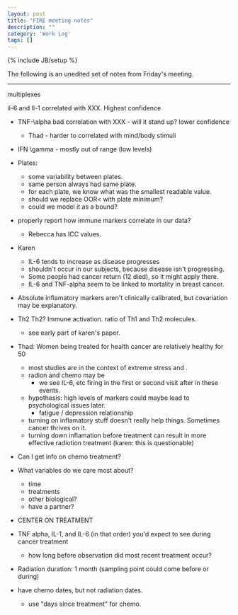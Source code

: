 ```yaml
---
layout: post
title: "FIRE meeting notes"
description: ""
category: 'Work Log'
tags: []
---
```

{% include JB/setup %}

The following is an unedited set of notes from Friday's meeting. 

----


multiplexes

il-6 and Il-1 correlated with XXX.  Highest confidence

* TNF-\alpha bad correlation with XXX  - will it stand up?  lower confidence
    * Thad - harder to correlated with mind/body stimuli

* IFN \gamma - mostly out of range (low levels)

* Plates: 
    * some variability between plates.
    * same person always had same plate.
    * for each plate, we know what was the smallest readable value.
    * should we replace OOR< with plate minimum?
    * could we model it as a bound?

* properly report how immune markers correlate in our data?
    * Rebecca has ICC values.  

* Karen
    * IL-6 tends to increase as disease progresses
    * shouldn't occur in our subjects, because disease isn't progressing.
    * Some people had cancer return (12 died), so it might apply there.
    * IL-6 and TNF-alpha seem to be linked to mortality in breast cancer.

* Absolute inflamatory markers aren't clinically calibrated, but covariation may be explanatory.

* Th2 Th2?  Immune activation. ratio of Th1 and Th2 molecules.
    * see early part of karen's paper.

* Thad: Women being treated for health cancer are relatively healthy for 50 
    * most studies are in the context of extreme stress and .
    * radion and chemo may be 
        * we see IL-6, etc firing in the first or second visit after in these events.
    * hypothesis: high levels of markers could maybe lead to psychological issues later.
        * fatigue / depression relationship
    * turning on inflamatory stuff doesn't really help things.  Sometimes cancer thrives on it.
    * turning down inflamation before treatment can result in more effective radiotion treatment (karen: this is questionable)

* Can I get info on chemo treatment?  

* What variables do we care most about? 
    * time 
    * treatments
    * other biological?
    * have a partner?


* CENTER ON TREATMENT
    

* TNF alpha, IL-1, and IL-6 (in that order) you'd expect to see during cancer treatment
    * how long before observation did most recent treatment occur?


* Radiation duration: 1 month  (sampling point could come before or during)


* have chemo dates, but not radiation dates.
    * use "days since treatment" for chemo.



